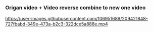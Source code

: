 ### Origan video + Video reverse combine to new one video

https://user-images.githubusercontent.com/106951689/209421848-727fbabd-349e-473a-b2c3-322dce5a888e.mp4

